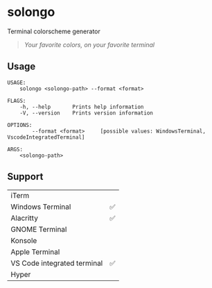 # solongo

Terminal colorscheme generator

> _Your favorite colors, on your favorite terminal_

## Usage

```
USAGE:
    solongo <solongo-path> --format <format>

FLAGS:
    -h, --help       Prints help information
    -V, --version    Prints version information

OPTIONS:
        --format <format>     [possible values: WindowsTerminal, VscodeIntegratedTerminal]

ARGS:
    <solongo-path>
```

## Support

<table>
  <tr>
    <td>iTerm</td>
    <td></td>
  </tr>
  <tr>
    <td>Windows Terminal</td>
    <td>✅</td>
  </tr>
  <tr>
    <td>Alacritty</td>
    <td>✅</td>
  </tr>
  <tr>
    <td>GNOME Terminal</td>
    <td></td>
  </tr>
  <tr>
    <td>Konsole</td>
    <td></td>
  </tr>
  <tr>
    <td>Apple Terminal</td>
    <td></td>
  </tr>
  <tr>
    <td>VS Code integrated terminal</td>
    <td>✅</td>
  </tr>
  <tr>
    <td>Hyper</td>
    <td></td>
  </tr>
</table>

